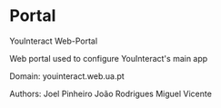 Portal
======

YouInteract Web-Portal

Web portal used to configure YouInteract's main app

Domain: youinteract.web.ua.pt

Authors:
Joel Pinheiro
João Rodrigues
Miguel Vicente
